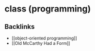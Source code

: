 # class (programming)



## Backlinks

-   [[object-oriented programming]]
-   [[Old McCarthy Had a Form]]
